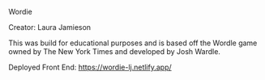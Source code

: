 Wordie

Creator: Laura Jamieson

This was build for educational purposes and is based off the Wordle game owned by The New York Times and developed by Josh Wardle. 

Deployed Front End: https://wordie-lj.netlify.app/
